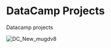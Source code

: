 # DataCamp Projects
Datacamp projects

![DC_New_mugdv8](https://user-images.githubusercontent.com/66647718/203878212-8ec7de3d-db1f-4f53-a7f4-d593cd27c355.JPG)
